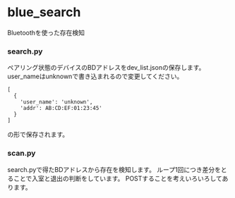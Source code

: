 <h1>blue_search</h1>
  
Bluetoothを使った存在検知
<h3>search.py</h3>
ペアリング状態のデバイスのBDアドレスをdev_list.jsonの保存します。
user_nameはunknownで書き込まれるので変更してください。

```
[
  {
    'user_name': 'unknown',
    'addr': AB:CD:EF:01:23:45'
  }
]
```
の形で保存されます。

<h3>scan.py</h3>
search.pyで得たBDアドレスから存在を検知します。
ループ1回につき差分をとることで入室と退出の判断をしています。
POSTすることを考えいろいろしてあります。
